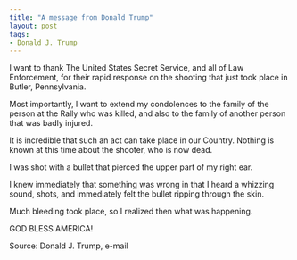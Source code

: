 ```yaml
---
title: "A message from Donald Trump"
layout: post
tags:
- Donald J. Trump
---
```


I want to thank The United States Secret Service, and all of Law Enforcement, for their rapid response on the shooting that just took place in Butler, Pennsylvania.

Most importantly, I want to extend my condolences to the family of the person at the Rally who was killed, and also to the family of another person that was badly injured.

It is incredible that such an act can take place in our Country. Nothing is known at this time about the shooter, who is now dead.

I was shot with a bullet that pierced the upper part of my right ear.

I knew immediately that something was wrong in that I heard a whizzing sound, shots, and immediately felt the bullet ripping through the skin.

Much bleeding took place, so I realized then what was happening.

GOD BLESS AMERICA!

Source: Donald J. Trump, e-mail
